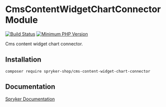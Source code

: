 # CmsContentWidgetChartConnector Module
[![Build Status](https://travis-ci.org/spryker-shop/cms-content-widget-chart-connector.svg)](https://travis-ci.org/spryker-shop/cms-content-widget-chart-connector)
[![Minimum PHP Version](https://img.shields.io/badge/php-%3E%3D%207.2-8892BF.svg)](https://php.net/)

Cms content widget chart connector.

## Installation

```
composer require spryker-shop/cms-content-widget-chart-connector
```

## Documentation

[Spryker Documentation](https://academy.spryker.com)
